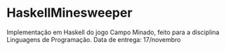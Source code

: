 # HaskellMinesweeper

Implementação em Haskell do jogo Campo Minado, feito para a disciplina Linguagens de Programação.
Data de entrega: 17/novembro

